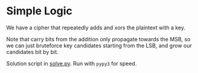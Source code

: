 # Simple Logic

We have a cipher that repeatedly adds and xors the plaintext with a key.

Note that carry bits from the addition only propagate towards the MSB, so we can
just bruteforce key candidates starting from the LSB, and grow our candidates
bit by bit.

Solution script in [solve.py](solve.py). Run with `pypy3` for speed.
